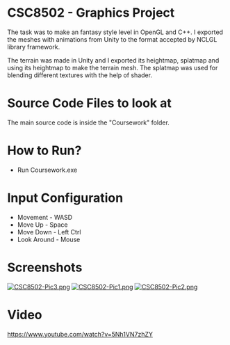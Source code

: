 # CSC8502 - Graphics Project

The task was to make an fantasy style level in OpenGL and C++. I exported the meshes with animations from Unity to the format accepted by NCLGL library framework.

​The terrain was made in Unity and I exported its heightmap, splatmap and using its heightmap to make the terrain mesh. The splatmap was used for blending different textures with the help of shader.

# Source Code Files to look at

The main source code is inside the "Coursework" folder.

# How to Run?

- Run Coursework.exe

# Input Configuration

- Movement - WASD
- Move Up - Space
- Move Down - Left Ctrl
- Look Around - Mouse

# Screenshots

[![CSC8502-Pic3.png](https://i.postimg.cc/90bPrJZH/CSC8502-Pic3.png)](https://postimg.cc/Zv9vQPww)
[![CSC8502-Pic1.png](https://i.postimg.cc/3w0Znj52/CSC8502-Pic1.png)](https://postimg.cc/QBs5MTMM)
[![CSC8502-Pic2.png](https://i.postimg.cc/WzT6NQD7/CSC8502-Pic2.png)](https://postimg.cc/FdCJGCVf)

# Video

https://www.youtube.com/watch?v=5Nh1VN7zhZY
